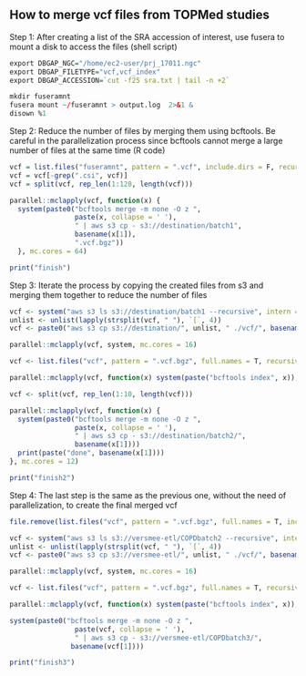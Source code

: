 
## How to merge vcf files from TOPMed studies
Step 1: After creating a list of the SRA accession of interest, use fusera to mount a disk to access the files (shell script)


```R
export DBGAP_NGC="/home/ec2-user/prj_17011.ngc"
export DBGAP_FILETYPE="vcf,vcf_index"
export DBGAP_ACCESSION=`cut -f25 sra.txt | tail -n +2`

mkdir fuseramnt
fusera mount ~/fuseramnt > output.log  2>&1 &
disown %1
```

Step 2: Reduce the number of files by merging them using bcftools. Be careful in the parallelization process since bcftools cannot merge a large number of files at the same time (R code)


```R
vcf = list.files("fuseramnt", pattern = ".vcf", include.dirs = F, recursive = T, full.names = T)
vcf = vcf[-grep(".csi", vcf)]
vcf = split(vcf, rep_len(1:128, length(vcf)))

parallel::mclapply(vcf, function(x) { 
  system(paste0("bcftools merge -m none -O z ",
                paste(x, collapse = ' '),
                " | aws s3 cp - s3://destination/batch1",
                basename(x[1]),
                ".vcf.bgz"))
  }, mc.cores = 64)

print("finish")
```

Step 3: Iterate the process by copying the created files from s3 and merging them together to reduce the number of files


```R
vcf <- system("aws s3 ls s3://destination/batch1 --recursive", intern = T)
unlist <- unlist(lapply(strsplit(vcf, " "), `[`, 4))
vcf <- paste0("aws s3 cp s3://destination/", unlist, " ./vcf/", basename(unlist))

parallel::mclapply(vcf, system, mc.cores = 16)

vcf <- list.files("vcf", pattern = ".vcf.bgz", full.names = T, recursive = T, include.dirs = F)

parallel::mclapply(vcf, function(x) system(paste("bcftools index", x)), mc.cores = 16)

vcf <- split(vcf, rep_len(1:10, length(vcf)))

parallel::mclapply(vcf, function(x) {
  system(paste0("bcftools merge -m none -O z ",
                paste(x, collapse = ' '),
                " | aws s3 cp - s3://destination/batch2/",
                basename(x[1])))
  print(paste("done", basename(x[1])))
}, mc.cores = 12)

print("finish2")
```

Step 4: The last step is the same as the previous one, without the need of parallelization, to create the final merged vcf


```R
file.remove(list.files("vcf", pattern = ".vcf.bgz", full.names = T, include.dirs = F))

vcf <- system("aws s3 ls s3://versmee-etl/COPDbatch2 --recursive", intern = T)
unlist <- unlist(lapply(strsplit(vcf, " "), `[`, 4))
vcf <- paste0("aws s3 cp s3://versmee-etl/", unlist, " ./vcf/", basename(unlist))

parallel::mclapply(vcf, system, mc.cores = 16)

vcf <- list.files("vcf", pattern = ".vcf.bgz", full.names = T, recursive = T, include.dirs = F)

parallel::mclapply(vcf, function(x) system(paste("bcftools index", x)), mc.cores = 16)

system(paste0("bcftools merge -m none -O z ",
                paste(vcf, collapse = ' '),
                " | aws s3 cp - s3://versmee-etl/COPDbatch3/",
               basename(vcf[1])))

print("finish3")
```
